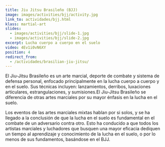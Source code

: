 ```yaml
---
title: Jiu Jitsu Brasileño (BJJ)
image: images/activities/bjj/activity.jpg
link_to: actividades/bjj.html
klass: martial-art
slides:
  - images/activities/bjj/slide-1.jpg
  - images/activities/bjj/slide-2.jpg
excerpt: Lucha cuerpo a cuerpo en el suelo
video: 4Ev1i0vN6XY
position: 4
redirect_from:
  - /actividades/brasilian-jiu-jitsu/
---
```

<p>El Jiu-Jitsu Brasileño es un arte marcial, deporte de combate y sistema de defensa personal, enfocado principalmente en la lucha cuerpo a cuerpo y en el suelo.
Sus técnicas incluyen: lanzamientos, derribos, luxaciones articulares, estrangulaciones, y sumisiones.El Jiu-Jitsu Brasileño se diferencia de otras artes marciales por su mayor énfasis en la lucha en el suelo.</p>

<p>Los eventos de las artes marciales mixtas hablan por si solos, y se ha llegado a la conclusión de que la lucha en el suelo es fundamental en el combate de un adversario contra otro.
Esto ha conducido a que todos los artistas marciales y luchadores que busquen una mayor eficacia dediquen un tiempo al aprendizaje y conocimiento de la lucha en el suelo, o por lo menos de sus fundamentos, basándose en el BJJ.</p>
